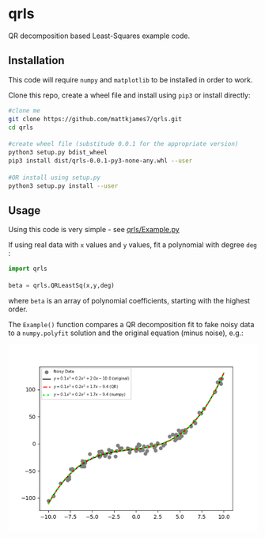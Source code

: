 # qrls

QR decomposition based Least-Squares example code.



## Installation

This code will require `numpy` and `matplotlib` to be installed in order to work.

Clone this repo, create a wheel file and install using `pip3` or install directly:

```bash
#clone me
git clone https://github.com/mattkjames7/qrls.git
cd qrls

#create wheel file (substitude 0.0.1 for the appropriate version)
python3 setup.py bdist_wheel
pip3 install dist/qrls-0.0.1-py3-none-any.whl --user

#OR install using setup.py
python3 setup.py install --user
```

## Usage

Using this code is very simple - see [qrls/Example.py](qrls/Example.py)

If using real data with `x` values and `y` values, fit a polynomial with degree `deg` :

```python
import qrls

beta = qrls.QRLeastSq(x,y,deg)
```

where `beta` is an array of polynomial coefficients, starting with the highest order.

The `Example()` function compares a QR decomposition fit to fake noisy data to a `numpy.polyfit` solution and the original equation (minus noise), e.g.:

![](example.png)
